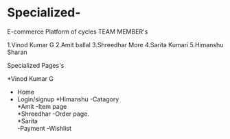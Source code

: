 # Specialized-
E-commerce Platform of cycles
TEAM MEMBER's

1.Vinod Kumar G
2.Amit ballal
3.Shreedhar More
4.Sarita Kumari
5.Himanshu Sharan

Specialized Pages's

*Vinod Kumar G
  - Home 
  - Login/signup
*Himanshu
  -Catagory  
*Amit
 -Item page  
*Shreedhar 
 -Order page.   
*Sarita    
 -Payment 
 -Wishlist 